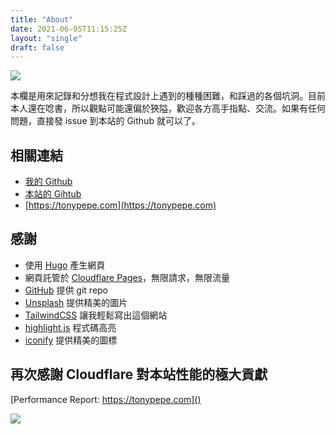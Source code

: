 ```yaml
---
title: "About"
date: 2021-06-05T11:15:25Z
layout: "single"
draft: false
---
```


![ ](https://imagedelivery.net/cdkaXPuFls5qlrh3GM4hfA/cfccf3e2-7fd5-4e6c-adcb-a3cc5064f900/public)

本欄是用來記錄和分想我在程式設計上遇到的種種困難，和踩過的各個坑洞。目前本人還在唸書，所以觀點可能還偏於狹隘，歡迎各方高手指點、交流。如果有任何問題，直接發 issue 到本站的 Github 就可以了。

## 相關連結

- [我的 Github](https://github.com/TonyPepeBear)
- [本站的 Gihtub](https://github.com/TonyPepeBear/HugoBlog)
- [https://tonypepe.com](https://tonypepe.com)

## 感謝

- 使用 [Hugo](https://gohugo.io/) 產生網頁
- 網頁託管於 [Cloudflare Pages](https://pages.cloudflare.com/)，無限請求，無限流量
- [GitHub](https://github.com) 提供 git repo
- [Unsplash](https://unsplash.com/) 提供精美的圖片
- [TailwindCSS](https://tailwindcss.com/) 讓我輕鬆寫出這個網站
- [highlight.js](https://highlightjs.org/) 程式碼高亮
- [iconify](https://iconify.design/) 提供精美的圖標

## 再次感謝 Cloudflare 對本站性能的極大貢獻

[Performance Report: https://tonypepe.com]()

![ ](https://imagedelivery.net/cdkaXPuFls5qlrh3GM4hfA/b0372f6a-61f0-4cef-6cc9-9603642db300/large)
